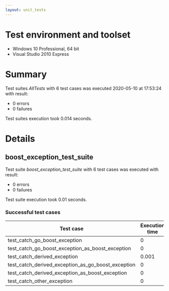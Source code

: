 ```yaml
---
layout: unit_tests
---
```


# Test environment and toolset 

* Windows 10 Professional, 64 bit
* Visual Studio 2010 Express

# Summary

Test suites *AllTests* with 6 test cases was executed 2020-05-10 at 17:53:24 with result:

* 0 errors
* 0 failures

Test suites execution took 0.014 seconds.

# Details

## boost_exception_test_suite

Test suite *boost_exception_test_suite* with 6 test cases was executed with result:

* 0 errors
* 0 failures

Test suite execution took 0.01 seconds.

### Successful test cases

Test case|Execution time
-|-
test_catch_go_boost_exception | 0
test_catch_go_boost_exception_as_boost_exception | 0
test_catch_derived_exception | 0.001
test_catch_derived_exception_as_go_boost_exception | 0
test_catch_derived_exception_as_boost_exception | 0
test_catch_other_exception | 0
